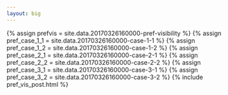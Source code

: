 ```yaml
---
layout: big
---
```

{% assign prefvis = site.data.20170326160000-pref-visibility %}
{% assign pref_case_1_1 = site.data.20170326160000-case-1-1 %}
{% assign pref_case_1_2 = site.data.20170326160000-case-1-2 %}
{% assign pref_case_2_1 = site.data.20170326160000-case-2-1 %}
{% assign pref_case_2_2 = site.data.20170326160000-case-2-2 %}
{% assign pref_case_3_1 = site.data.20170326160000-case-3-1 %}
{% assign pref_case_3_2 = site.data.20170326160000-case-3-2 %}
{% include pref_vis_post.html %}
